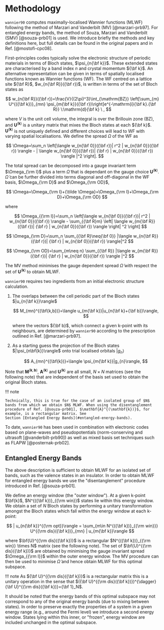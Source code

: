 # Methodology

`wannier90` computes maximally-localised Wannier functions (MLWF)
following the method of Marzari and Vanderbilt (MV) [@marzari-prb97].
For entangled energy bands, the method of Souza, Marzari and Vanderbilt
(SMV) [@souza-prb01] is used. We introduce briefly the methods and key
definitions here, but full details can be found in the original papers
and in Ref. [@mostofi-cpc08].

First-principles codes typically solve the electronic structure of
periodic materials in terms of Bloch states, $\psi_{n{\bf k}}$. These
extended states are characterised by a band index $n$ and crystal
momentum ${\bf k}$. An alternative representation can be given in terms
of spatially localised functions known as Wannier functions (WF). The WF
centred on a lattice site ${\bf R}$, $w_{n{\bf R}}({\bf r})$, is written
in terms of the set of Bloch states as

$$
w_{n{\bf R}}({\bf r})=\frac{V}{(2\pi)^3}\int_{\mathrm{BZ}}
\left[\sum_{m} U^{({\bf k})}_{mn} \psi_{m{\bf k}}({\bf
    r})\right]e^{-\mathrm{i}{\bf k}.{\bf R}} \:\mathrm{d}{\bf k} \ ,
$$

where $V$ is the unit cell volume, the integral is over the Brillouin
zone (BZ), and $\mathbf{U}^{(\mathbf{k})}$ is a unitary matrix that
mixes the Bloch states at each ${\bf k}$. $\mathbf{U}^{(\mathbf{k})}$ is
not uniquely defined and different choices will lead to WF with varying
spatial localisations. We define the spread $\Omega$ of the WF as

$$
\Omega=\sum_n \left[\langle w_{n{\bf 0}}({\bf r})| r^2 | w_{n{\bf
      0}}({\bf r}) \rangle - | \langle w_{n{\bf 0}}({\bf r})| {\bf r}
      | w_{n{\bf 0}}({\bf r}) \rangle |^2 \right].
$$

The total spread
can be decomposed into a gauge invariant term $\Omega_{\rm I}$ plus a
term ${\tilde \Omega}$ that is dependant on the gauge choice
$\mathbf{U}^{(\mathbf{k})}$. ${\tilde \Omega}$ can be further divided
into terms diagonal and off-diagonal in the WF basis, $\Omega_{\rm D}$
and $\Omega_{\rm OD}$,

$$
\Omega=\Omega_{\rm I}+{\tilde \Omega}=\Omega_{\rm I}+\Omega_{\rm
  D}+\Omega_{\rm OD}
$$

where

$$
\Omega_{{\rm I}}=\sum_n \left[\langle w_{n{\bf 0}}({\bf r})| r^2 | w_{n{\bf
      0}}({\bf r}) \rangle - \sum_{{\bf R}m} \left| \langle w_{m{\bf
      R}}({\bf r})| {\bf r} | w_{n{\bf 0}}({\bf r}) \rangle \right| ^2
      \right]
$$

$$
\Omega_{\rm D}=\sum_n \sum_{{\bf R}\neq{\bf 0}} |\langle w_{n{\bf
    R}}({\bf r})| {\bf r} | w_{n{\bf 0}}({\bf r}) \rangle|^2
$$

$$
\Omega_{\rm OD}=\sum_{m\neq n} \sum_{{\bf R}} |\langle w_{m{\bf R}}({\bf
  r})| {\bf r} | w_{n{\bf 0}}({\bf r}) \rangle |^2
$$

The MV method
minimises the gauge dependent spread $\tilde{\Omega}$ with respect the
set of $\mathbf{U}^{(\mathbf{k})}$ to obtain MLWF.

`wannier90` requires two ingredients from an initial electronic
structure calculation.

1.  The overlaps between the cell periodic part of the Bloch states
    $|u_{n{\bf k}}\rangle$
    
    $$
    M_{mn}^{(\bf{k,b})}=\langle u_{m{\bf k}}|u_{n{\bf k}+{\bf b}}\rangle,
    $$

    where the vectors ${\bf b}$, which connect a given k-point with its
    neighbours, are determined by `wannier90` according to the
    prescription outlined in Ref. [@marzari-prb97].

2.  As a starting guess the projection of the Bloch states
    $|\psi_{n\bf{k}}\rangle$ onto trial localised orbitals
    $|g_{n}\rangle$
    
    $$
    A_{mn}^{(\bf{k})}=\langle \psi_{m{\bf k}}|g_{n}\rangle,
    $$

Note that $\mathbf{M}^{(\mathbf{k},\mathbf{b})}$,
$\mathbf{A}^{(\mathbf{k})}$ and $\mathbf{U}^{(\mathbf{k})}$ are all
small, $N \times N$ matrices (see the following note) that are independent of the basis set
used to obtain the original Bloch states.

!!! note

    Technically, this is true for the case of an isolated group of $N$
    bands from which we obtain $N$ MLWF. When using the disentanglement
    procedure of Ref. [@souza-prb01], $\mathbf{A}^{(\mathbf{k})}$, for
    example, is a rectangular matrix. See
    Section [Entangled Energy Bands](#entangled-energy-bands).

To date, `wannier90` has been used in combination with electronic codes
based on plane-waves and pseudopotentials (norm-conserving and
ultrasoft [@vanderbilt-prb90]) as well as mixed basis set techniques
such as FLAPW [@posternak-prb02].

## Entangled Energy Bands

The above description is sufficient to obtain MLWF for an isolated set
of bands, such as the valence states in an insulator. In order to obtain
MLWF for entangled energy bands we use the "disentanglement" procedure
introduced in Ref. [@souza-prb01].

We define an energy window (the "outer window"). At a given k-point
$\bf{k}$, $N^{({\bf k})}_{{\rm win}}$ states lie within this energy
window. We obtain a set of $N$ Bloch states by performing a unitary
transformation amongst the Bloch states which fall within the energy
window at each k-point:

$$
| u_{n{\bf k}}^{{\rm opt}}\rangle = \sum_{m\in N^{({\bf k})}_{{\rm win}}}
U^{{\rm dis}({\bf k})}_{mn} | u_{m{\bf k}}\rangle
$$

where
$\bf{U}^{{\rm dis}({\bf k})}$ is a rectangular
$N^{({\bf k})}_{{\rm win}} \times N$ matrix (see the following note). The set of
$\bf{U}^{{\rm dis}({\bf k})}$ are obtained by minimising the gauge
invariant spread $\Omega_{{\rm I}}$ within the outer energy window. The
MV procedure can then be used to minimise $\tilde{\Omega}$ and hence
obtain MLWF for this optimal subspace.

!!! note
    As ${\bf U}^{{\rm dis}({\bf k})}$ is a rectangular matrix this is
    a unitary operation in the sense that $({\bf U}^{{\rm
     dis}({\bf k})})^{\dagger}{\bf U}^{{\rm dis}({\bf k})}={\bf 1}_N$.

It should be noted that the energy bands of this optimal subspace may
not correspond to any of the original energy bands (due to mixing
between states). In order to preserve exactly the properties of a system
in a given energy range (e.g., around the Fermi level) we introduce a
second energy window. States lying within this inner, or "frozen",
energy window are included unchanged in the optimal subspace.
